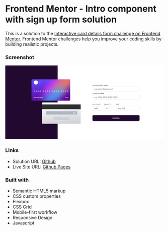 # Frontend Mentor - Intro component with sign up form solution

This is a solution to the [Interactive card details form challenge on Frontend Mentor](https://www.frontendmentor.io/challenges/interactive-card-details-form-XpS8cKZDWw). Frontend Mentor challenges help you improve your coding skills by building realistic projects. 

### Screenshot

![](./images/screenshotPc.png)

### Links

- Solution URL: [Github](https://github.com/juanmderosa/interactive-cards-details-form)
- Live Site URL: [Github Pages](https://juanmderosa.github.io/interactive-cards-details-form/)

### Built with

- Semantic HTML5 markup
- CSS custom properties
- Flexbox
- CSS Grid
- Mobile-first workflow
- Responsive Design
- Javascript


